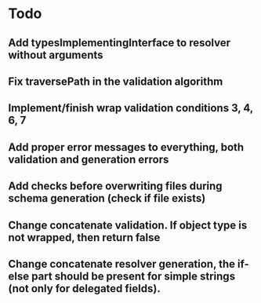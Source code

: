# Todo

## Add typesImplementingInterface to resolver without arguments

## Fix traversePath in the validation algorithm

## Implement/finish wrap validation conditions 3, 4, 6, 7

## Add proper error messages to everything, both validation and generation errors

## Add checks before overwriting files during schema generation (check if file exists)

## Change concatenate validation. If object type is not wrapped, then return false

## Change concatenate resolver generation, the if-else part should be present for simple strings (not only for delegated fields).
